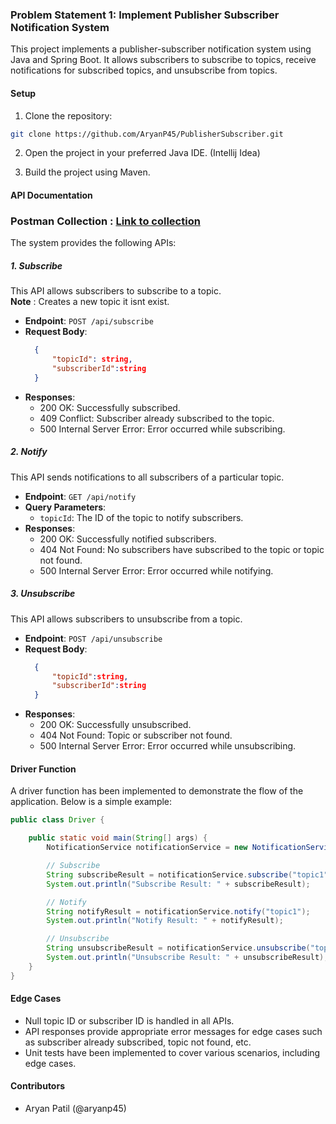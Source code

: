### Problem Statement 1: Implement Publisher Subscriber Notification System

This project implements a publisher-subscriber notification system using Java and Spring Boot. It allows subscribers to subscribe to topics, receive notifications for subscribed topics, and unsubscribe from topics.

#### Setup

1. Clone the repository:

```bash
git clone https://github.com/AryanP45/PublisherSubscriber.git
```

2. Open the project in your preferred Java IDE. (Intellij Idea)

3. Build the project using Maven.

#### API Documentation

### Postman Collection : [Link to collection](https://gold-shuttle-97219.postman.co/workspace/PublisherSubscriber~2caa37b4-fce6-45e9-b63e-d20b1e657db1/collection/30016809-09fc4a40-f107-4953-ae01-149d9b40de1f?action=share&creator=30016809)

The system provides the following APIs:

##### 1. Subscribe

This API allows subscribers to subscribe to a topic.  
**Note** : Creates a new topic it isnt exist.

- **Endpoint**: `POST /api/subscribe`
- **Request Body**:
  ```json
    {
        "topicId": string,
        "subscriberId":string
    }
  ```
- **Responses**:
  - 200 OK: Successfully subscribed.
  - 409 Conflict: Subscriber already subscribed to the topic.
  - 500 Internal Server Error: Error occurred while subscribing.

##### 2. Notify

This API sends notifications to all subscribers of a particular topic.

- **Endpoint**: `GET /api/notify`
- **Query Parameters**:
  - `topicId`: The ID of the topic to notify subscribers.
- **Responses**:
  - 200 OK: Successfully notified subscribers.
  - 404 Not Found: No subscribers have subscribed to the topic or topic not found.
  - 500 Internal Server Error: Error occurred while notifying.

##### 3. Unsubscribe

This API allows subscribers to unsubscribe from a topic.

- **Endpoint**: `POST /api/unsubscribe`
- **Request Body**:
  ```json
    {
        "topicId":string,
        "subscriberId":string
    }
  ```
- **Responses**:
  - 200 OK: Successfully unsubscribed.
  - 404 Not Found: Topic or subscriber not found.
  - 500 Internal Server Error: Error occurred while unsubscribing.

#### Driver Function

A driver function has been implemented to demonstrate the flow of the application. Below is a simple example:

```java
public class Driver {

    public static void main(String[] args) {
        NotificationService notificationService = new NotificationService();

        // Subscribe
        String subscribeResult = notificationService.subscribe("topic1", "subscriber1");
        System.out.println("Subscribe Result: " + subscribeResult);

        // Notify
        String notifyResult = notificationService.notify("topic1");
        System.out.println("Notify Result: " + notifyResult);

        // Unsubscribe
        String unsubscribeResult = notificationService.unsubscribe("topic1", "subscriber1");
        System.out.println("Unsubscribe Result: " + unsubscribeResult);
    }
}
```

#### Edge Cases

- Null topic ID or subscriber ID is handled in all APIs.
- API responses provide appropriate error messages for edge cases such as subscriber already subscribed, topic not found, etc.
- Unit tests have been implemented to cover various scenarios, including edge cases.

#### Contributors

- Aryan Patil (@aryanp45)

